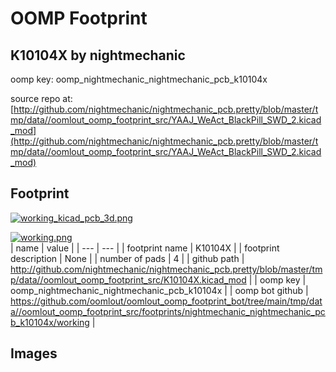 # OOMP Footprint  
## K10104X  by nightmechanic  
  
oomp key: oomp_nightmechanic_nightmechanic_pcb_k10104x  
  
source repo at: [http://github.com/nightmechanic/nightmechanic_pcb.pretty/blob/master/tmp/data//oomlout_oomp_footprint_src/YAAJ_WeAct_BlackPill_SWD_2.kicad_mod](http://github.com/nightmechanic/nightmechanic_pcb.pretty/blob/master/tmp/data//oomlout_oomp_footprint_src/YAAJ_WeAct_BlackPill_SWD_2.kicad_mod)  
## Footprint  
  
[![working_kicad_pcb_3d.png](working_kicad_pcb_3d_600.png)](working_kicad_pcb_3d.png)  
  
[![working.png](working_600.png)](working.png)  
| name | value | 
| --- | --- | 
| footprint name | K10104X | 
| footprint description | None | 
| number of pads | 4 | 
| github path | http://github.com/nightmechanic/nightmechanic_pcb.pretty/blob/master/tmp/data//oomlout_oomp_footprint_src/K10104X.kicad_mod | 
| oomp key | oomp_nightmechanic_nightmechanic_pcb_k10104x | 
| oomp bot github | https://github.com/oomlout/oomlout_oomp_footprint_bot/tree/main/tmp/data//oomlout_oomp_footprint_src/footprints/nightmechanic_nightmechanic_pcb_k10104x/working | 
## Images  

